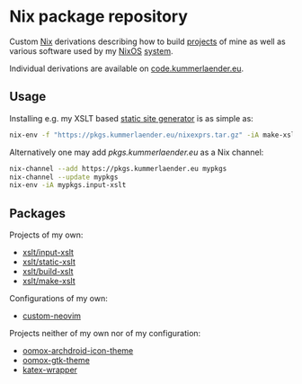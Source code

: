# Nix package repository

Custom [Nix](https://nixos.org/nix/) derivations describing how to build [projects](https://tree.kummerlaender.eu/projects) of mine as well as various software used by my [NixOS](https://code.kummerlaender.eu/nixos_system) [system](https://code.kummerlaender.eu/nixos_home).

Individual derivations are available on [code.kummerlaender.eu](https://code.kummerlaender.eu/pkgs/).

## Usage

Installing e.g. my XSLT based [static site generator](https://tree.kummerlaender.eu/projects/xslt) is as simple as:

```sh
nix-env -f "https://pkgs.kummerlaender.eu/nixexprs.tar.gz" -iA make-xslt
```

Alternatively one may add _pkgs.kummerlaender.eu_ as a Nix channel:

```sh
nix-channel --add https://pkgs.kummerlaender.eu mypkgs
nix-channel --update mypkgs
nix-env -iA mypkgs.input-xslt
```

## Packages

Projects of my own:

* [xslt/input-xslt](http://tree.kummerlaender.eu/projects/xslt/input_xslt/)
* [xslt/static-xslt](http://tree.kummerlaender.eu/projects/xslt/static_xslt/)
* [xslt/build-xslt](http://tree.kummerlaender.eu/projects/xslt/build_xslt/)
* [xslt/make-xslt](https://code.kummerlaender.eu/pkgs/tree/pkgs/xslt/make-xslt/default.nix)

Configurations of my own:

* [custom-neovim](https://code.kummerlaender.eu/pkgs/tree/pkgs/custom-neovim)

Projects neither of my own nor of my configuration:

* [oomox-archdroid-icon-theme](https://github.com/themix-project/oomox)
* [oomox-gtk-theme](https://github.com/themix-project/oomox)
* [katex-wrapper](https://code.kummerlaender.eu/pkgs/tree/pkgs/katex-wrapper/default.nix)
